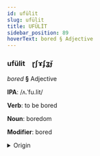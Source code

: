 ```yaml
---
id: ufülit
slug: ufülit
title: UFÜLİT
sidebar_position: 89
hoverText: bored § Adjective
---
```


### ufülit&emsp;<span kind="abugida">ɽʃɤʄʓ̆ɟ</span>

*bored* **§** Adjective

**IPA**: /ʌ.ˈfu.lit/

**Verb**: to be bored

**Noun**: boredom

**Modifier**: bored

<details>
    <summary>Origin</summary>
    Catalan avorrit [ə.vuˈrit]<br/>
    <em>Romance Language Family</em>
</details>